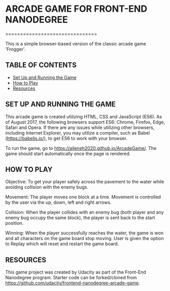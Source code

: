 # ARCADE GAME FOR FRONT-END NANODEGREE
===============================

This is a simple browser-based version of the classic arcade game 'Frogger'.


## TABLE OF CONTENTS
* [Set Up and Running the Game](#setupandrun)
* [How to Play](#howtoplay)
* [Resources](#resources)


## SET UP AND RUNNING THE GAME

This arcade game is created utilizing HTML, CSS and JavaScript (ES6). As of August 2017, the following browsers support ES6: Chrome, Firefox, Edge, Safari and Opera. If there are any issues while utilizing other browsers, including Internet Explorer, you may utilize a compiler, such as Babel (https://babeljs.io/), to get ES6 to work with your browser.

To run the game, go to https://aileneh2020.github.io/ArcadeGame/. The game should start automatically once the page is rendered.


## HOW TO PLAY

Objective: To get your player safely across the pavement to the water while avoiding collision with the enemy bugs.

Movement: The player moves one block at a time. Movement is controlled by the user via the up, down, left and right arrows.

Collision: When the player collides with an enemy bug (both player and any enemy bug occupy the same block), the player is sent back to the start position.

Winning: When the player successfully reaches the water, the game is won and all characters on the game board stop moving. User is given the option to Replay which will reset and restart the game board.


## RESOURCES

This game project was created by Udacity as part of the Front-End Nanodegree program. Starter code can be forked/cloned from https://github.com/udacity/frontend-nanodegree-arcade-game.
